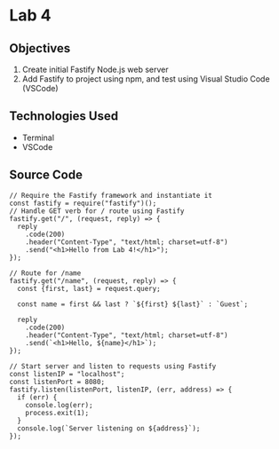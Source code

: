 # Lab 4

## Objectives
1. Create initial Fastify Node.js web server
2. Add Fastify to project using npm, and test using Visual Studio Code (VSCode)

## Technologies Used
- Terminal
- VSCode

## Source Code
```
// Require the Fastify framework and instantiate it
const fastify = require("fastify")();
// Handle GET verb for / route using Fastify
fastify.get("/", (request, reply) => {
  reply
    .code(200)
    .header("Content-Type", "text/html; charset=utf-8")
    .send("<h1>Hello from Lab 4!</h1>");
});

// Route for /name
fastify.get("/name", (request, reply) => {
  const {first, last} = request.query;

  const name = first && last ? `${first} ${last}` : `Guest`;

  reply
    .code(200)
    .header("Content-Type", "text/html; charset=utf-8")
    .send(`<h1>Hello, ${name}</h1>`);
});

// Start server and listen to requests using Fastify
const listenIP = "localhost";
const listenPort = 8080;
fastify.listen(listenPort, listenIP, (err, address) => {
  if (err) {
    console.log(err);
    process.exit(1);
  }
  console.log(`Server listening on ${address}`);
});
